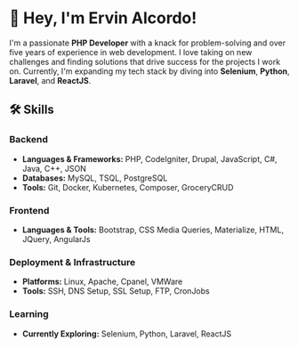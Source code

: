 # 👋 Hey, I'm Ervin Alcordo!

I'm a passionate **PHP Developer** with a knack for problem-solving and over five years of experience in web development. I love taking on new challenges and finding solutions that drive success for the projects I work on. Currently, I'm expanding my tech stack by diving into **Selenium**, **Python**, **Laravel**, and **ReactJS**.

## 🛠️ Skills

### Backend
- **Languages & Frameworks:** PHP, CodeIgniter, Drupal, JavaScript, C#, Java, C++, JSON
- **Databases:** MySQL, TSQL, PostgreSQL
- **Tools:** Git, Docker, Kubernetes, Composer, GroceryCRUD

### Frontend
- **Languages & Tools:** Bootstrap, CSS Media Queries, Materialize, HTML, JQuery, AngularJs

### Deployment & Infrastructure
- **Platforms:** Linux, Apache, Cpanel, VMWare
- **Tools:** SSH, DNS Setup, SSL Setup, FTP, CronJobs

### Learning
- **Currently Exploring:** Selenium, Python, Laravel, ReactJS
